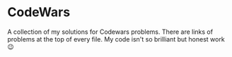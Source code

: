 # CodeWars

A collection of my solutions for Codewars problems. There are links of problems at the top of every file. My code isn't so brilliant but honest work :wink:
